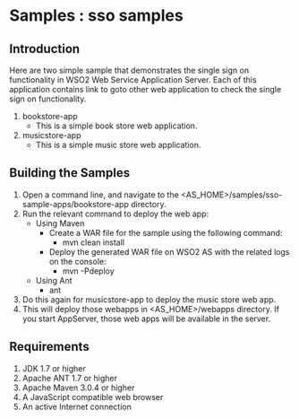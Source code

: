 Samples : sso samples
======================

Introduction
-------------

Here are two simple sample that demonstrates the single sign on functionality in WSO2 Web Service Application Server.
 Each of this application contains link to goto other web application to check the single sign on functionality.

1. bookstore-app
    * This is a simple book store web application.
2. musicstore-app
    * This is a simple music store web application.


Building the Samples
----------------------

1. Open a command line, and navigate to the <AS_HOME>/samples/sso-sample-apps/bookstore-app directory.
2. Run the relevant command to deploy the web app:
    * Using Maven
        * Create a WAR file for the sample using the following command:
            * mvn clean install
        * Deploy the generated WAR file on WSO2 AS with the related logs on the console:
            * mvn -Pdeploy
    * Using Ant
        * ant
3. Do this again for musicstore-app to deploy the music store web app.
3. This will deploy those webapps in <AS_HOME>/webapps directory. If you start AppServer, those web apps will be
available in the server.

Requirements
--------------

1. JDK 1.7 or higher
2. Apache ANT 1.7 or higher
3. Apache Maven 3.0.4 or higher
4. A JavaScript compatible web browser
5. An active Internet connection